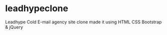 # leadhypeclone
Leadhype Cold E-mail agency site clone made it using HTML CSS Bootstrap &amp; jQuery
